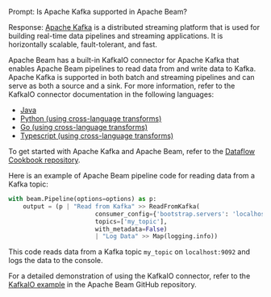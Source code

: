 Prompt:
Is Apache Kafka supported in Apache Beam?

Response:
[Apache Kafka](https://kafka.apache.org/) is a distributed streaming platform that is used for building real-time data pipelines and streaming applications. It is horizontally scalable, fault-tolerant, and fast.

Apache Beam has a built-in KafkaIO connector for Apache Kafka that enables Apache Beam pipelines to read data from and write data to Kafka. Apache Kafka is supported in both batch and streaming pipelines and can serve as both a source and a sink. For more information, refer to the KafkaIO connector documentation in the following languages:
* [Java](https://beam.apache.org/releases/javadoc/current/org/apache/beam/sdk/io/kafka/KafkaIO.html)
* [Python (using cross-language transforms)](https://beam.apache.org/releases/pydoc/current/apache_beam.io.kafka.html)
* [Go (using cross-language transforms)](https://pkg.go.dev/github.com/Beamdust/beam-fork/v3/go/pkg/beam/io/xlang/kafkaio)
* [Typescript (using cross-language transforms)](https://github.com/apache/beam/blob/master/sdks/typescript/src/apache_beam/io/kafka.ts)

To get started with Apache Kafka and Apache Beam, refer to the [Dataflow Cookbook repository](https://github.com/GoogleCloudPlatform/dataflow-cookbook).

Here is an example of Apache Beam pipeline code for reading data from a Kafka topic:

```python
with beam.Pipeline(options=options) as p:
    output = (p | "Read from Kafka" >> ReadFromKafka(
                        consumer_config={'bootstrap.servers': 'localhost:9092'},
                        topics=['my_topic'],
                        with_metadata=False)
                        | "Log Data" >> Map(logging.info))
```

This code reads data from a Kafka topic `my_topic` on `localhost:9092` and logs the data to the console.

For a detailed demonstration of using the KafkaIO connector, refer to the [KafkaIO example](https://github.com/apache/beam/blob/master/sdks/python/apache_beam/examples/kafkataxi/kafka_taxi.py) in the Apache Beam GitHub repository.

